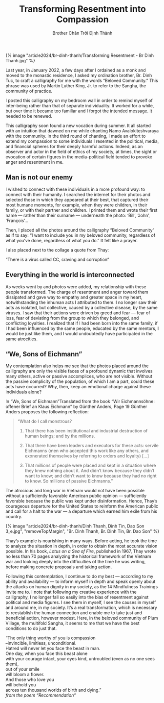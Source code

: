 ﻿---
title: Transforming Resentment into Compassion
author: Brother Chân Trời Định Thành
---

{% image "article2024/br-dinh-thanh/Transforming Resentment - Br Dinh Thanh.jpg" %}

<div class="removeTopMarginInFollowingElem removeIndentInFollowingElem"></div>

Last year, in January 2022, a few days after I ordained as a monk and moved to the monastic residence, I asked my ordination brother, Br. Dinh Tuc, to craft a calligraphy for me with the words “Beloved Community.” This phrase was used by Martin Luther King, Jr. to refer to the Sangha, the community of practice.

I posted this calligraphy on my bedroom wall in order to remind myself of inter-being rather than that of separate individuality. It worked for a while, but over time it became too familiar and I forgot the intended message. It needed to be renewed.

This calligraphy soon found a new vocation during summer. It all started with an intuition that dawned on me while chanting Namo Avalokiteshvaraya with the community. In the third round of chanting, I made an effort to extend my compassion to some individuals I resented in the political, media, and financial spheres for their deeply harmful actions. Indeed, as an observer and actor in the field of ethics of my society, at times, the sight or evocation of certain figures in the media-political field tended to provoke anger and resentment in me.

## Man is not our enemy

I wished to connect with these individuals in a more profound way: to connect with their humanity. I searched the internet for their photos and selected those in which they appeared at their best, that captured their most humane moments, for example, when they were children, in their family, or with their partner and children. I printed them and wrote their first name — rather than their surname — underneath the photo: ‘Bill’, ‘John’, ‘François’… 

Then, I placed all the photos around the calligraphy “Beloved Community” as if to say: “I want to include you in my beloved community, regardless of what you’ve done, regardless of what you do.” It felt like a prayer.

<div class="removeIndentInFollowingElem"></div>

I also placed next to the collage a quote from Thay:

<div class="verse"><p>“There is a virus called CC, craving and corruption”</p></div>
<!-- this was the original suggestions, but we could not find it there: -->
<!-- <br/><cite>from the poem “Recommendation”</cite> -->

## Everything in the world is interconnected

As weeks went by and photos were added, my relationship with these people transformed. The charge of resentment and anger toward them dissipated and gave way to empathy and greater space in my heart, notwithstanding the inhuman acts I attributed to them. I no longer saw their acts as isolated, but collective, caused by a collective disease, by the same viruses. I saw that their actions were driven by greed and fear — fear of loss, fear of deviating from the group to which they belonged, and conflicting loyalties. I realized that if I had been born into the same family, if I had been influenced by the same people, educated by the same mentors, I would be just like them, and I would undoubtedly have participated in the same atrocities.

## “We, Sons of Eichmann”

My contemplation also helps me see that the photos placed around the calligraphy are only the visible faces of a profound dynamic that involves many others, active or passive accomplices, who are not visible. Without the passive complicity of the population, of which I am a part, could these acts have occurred? Why, then, keep an emotional charge against these individuals alone?

In “We, Sons of Eichmann”<a class="note">Translated from the book “Wir Eichmannsöhne: offener Brief an Klaus Eichmann” by Günther Anders, Page 19</a> Günther Anders proposes the following reflection:

> “What do I call monstrous?
> 
> 1. That there has been institutional and industrial destruction of human beings; and by the millions.
> 
> 2. That there have been leaders and executors for these acts: servile Eichmanns (men who accepted this work like any others, and exonerated themselves by referring to orders and loyalty) […]
> 
> 3. That millions of people were placed and kept in a situation where they knew nothing about it. And didn’t know because they didn’t want to know; and didn’t want to know because they had no right to know. So millions of passive Eichmanns.”

The atrocious and long war in Vietnam would not have been possible without a sufficiently favorable American public opinion — sufficiently favorable because the public was kept under disinformation. Hence, Thay’s courageous departure for the United States to reinform the American public and call for a halt to the war — a departure which earned him exile from his country.

{% image "article2024/br-dinh-thanh/Dinh Thanh, Dinh Tin, Dao Son 3_e.jpg", "removeTopMargin", "Br. Dinh Thanh, Br. Dinh Tin, Br. Dao Son" %}

Thay’s example is nourishing in many ways. Before acting, he took the time to analyze the situation in depth, in order to obtain the most accurate vision possible. In his book, *Lotus on a Sea of Fire*, published in 1967, Thay wrote no less than 70 pages analyzing the historical framework of the Vietnam war and looking deeply into the difficulties of the time he was writing, before making concrete proposals and taking action.

Following this contemplation, I continue to do my best — according to my ability and availability — to inform myself in depth and speak openly about the attacks on human dignity in my society, as the 14 Mindfulness Trainings invite me to. I note that following my creative experience with the calligraphy, I no longer fall so easily into the bias of resentment against political and media figures. I see them in myself, I see the causes in myself and around me, in my society. It’s a real transformation, which is necessary to reestablish the human connection and enable me to take just and beneficial action, however modest. Here, in the beloved community of Plum Village, the multifold Sangha, it seems to me that we have the best conditions to do just that.

<div class="verse"><p>“The only thing worthy of you is compassion<br/>
–invincible, limitless, unconditional.<br/>
Hatred will never let you face the beast in man.<br/>
One day, when you face this beast alone<br/>
with your courage intact, your eyes kind, untroubled (even as no one sees them),<br/>
out of your smile<br/>
will bloom a flower.<br/>
And those who love you<br/>
will behold you<br/>
across ten thousand worlds of birth and dying.”<br/><cite>from the poem “Recommendation”</cite></p></div>